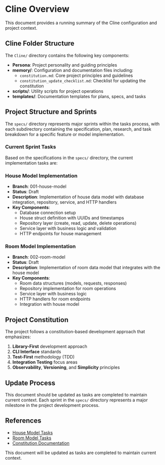 # Cline Overview

This document provides a running summary of the Cline configuration and project context.

## Cline Folder Structure

The `Cline/` directory contains the following key components:

- **Persona**: Project personality and guiding principles
- **memory/**: Configuration and documentation files including:
  - `constitution.md`: Core project principles and guidelines
  - `constitution_update_checklist.md`: Checklist for updating the constitution
- **scripts/**: Utility scripts for project operations
- **templates/**: Documentation templates for plans, specs, and tasks

## Project Structure and Sprints

The `specs/` directory represents major sprints within the tasks process, with each subdirectory containing the specification, plan, research, and task breakdown for a specific feature or model implementation.

### Current Sprint Tasks

Based on the specifications in the `specs/` directory, the current implementation tasks are:

### House Model Implementation
- **Branch**: 001-house-model  
- **Status**: Draft  
- **Description**: Implementation of house data model with database integration, repository, service, and HTTP handlers
- **Key Components**:
  - Database connection setup
  - House struct definition with UUIDs and timestamps
  - Repository layer (create, read, update, delete operations)
  - Service layer with business logic and validation
  - HTTP endpoints for house management

### Room Model Implementation  
- **Branch**: 002-room-model
- **Status**: Draft
- **Description**: Implementation of room data model that integrates with the house model
- **Key Components**:
  - Room data structures (models, requests, responses)
  - Repository implementation for room operations
  - Service layer with business logic
  - HTTP handlers for room endpoints
  - Integration with house model

## Project Constitution

The project follows a constitution-based development approach that emphasizes:

1. **Library-First** development approach
2. **CLI Interface** standards 
3. **Test-First** methodology (TDD)
4. **Integration Testing** focus areas
5. **Observability**, **Versioning**, and **Simplicity** principles

## Update Process

This document should be updated as tasks are completed to maintain current context. Each sprint in the `specs/` directory represents a major milestone in the project development process.

## References

- [House Model Tasks](specs/001-house-model/tasks.md)
- [Room Model Tasks](specs/002-room-model/tasks.md)
- [Constitution Documentation](Cline/memory/constitution.md)

This document will be updated as tasks are completed to maintain current context.
